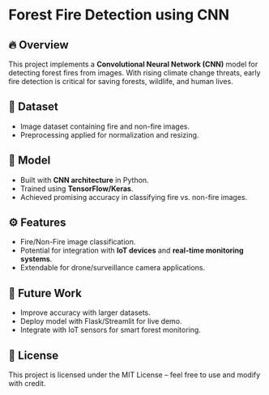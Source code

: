 # Forest Fire Detection using CNN

## 🔥 Overview
This project implements a **Convolutional Neural Network (CNN)** model for detecting forest fires from images. With rising climate change threats, early fire detection is critical for saving forests, wildlife, and human lives.  

## 📂 Dataset
- Image dataset containing fire and non-fire images.
- Preprocessing applied for normalization and resizing.

## 🧠 Model
- Built with **CNN architecture** in Python.
- Trained using **TensorFlow/Keras**.
- Achieved promising accuracy in classifying fire vs. non-fire images.

## ⚙️ Features
- Fire/Non-Fire image classification.
- Potential for integration with **IoT devices** and **real-time monitoring systems**.
- Extendable for drone/surveillance camera applications.

## 🚀 Future Work
- Improve accuracy with larger datasets.
- Deploy model with Flask/Streamlit for live demo.
- Integrate with IoT sensors for smart forest monitoring.

## 📜 License
This project is licensed under the MIT License – feel free to use and modify with credit.
